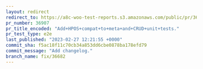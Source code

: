 ```yaml
---
layout: redirect
redirect_to: https://a8c-woo-test-reports.s3.amazonaws.com/public/pr/36907/e2e/index.html
pr_number: 36907
pr_title_encoded: "Add+HPOS+compat+to+meta+and+CRUD+unit+tests."
pr_test_type: e2e
last_published: "2023-02-27 12:21:55 +0000"
commit_sha: f5ac18f11c70cb34a853dd6cbe0878ba178efd79
commit_message: "Add changelog."
branch_name: fix/36682
---
```

